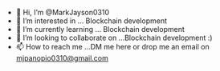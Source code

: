- 👋 Hi, I’m @MarkJayson0310
- 👀 I’m interested in ... Blockchain development
- 🌱 I’m currently learning ... Blockchain development
- 💞️ I’m looking to collaborate on ...Blockchain development :)
- 📫 How to reach me ...DM me here or drop me an email on mjpanopio0310@gmail.com

<!---
MarkJayson0310/MarkJayson0310 is a ✨ special ✨ repository because its `README.md` (this file) appears on your GitHub profile.
You can click the Preview link to take a look at your changes.
--->
